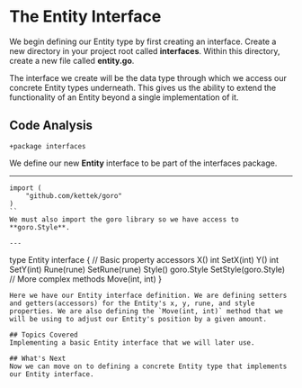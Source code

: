 # The Entity Interface
We begin defining our Entity type by first creating an interface. Create a new directory in your project root called **interfaces**. Within this directory, create a new file called **entity.go**.

The interface we create will be the data type through which we access our concrete Entity types underneath. This gives us the ability to extend the functionality of an Entity beyond a single implementation of it.

## Code Analysis
```
+package interfaces
```
We define our new **Entity** interface to be part of the interfaces package.

---
```
import (
	"github.com/kettek/goro"
)
``
We must also import the goro library so we have access to **goro.Style**.

---
```
type Entity interface {
	// Basic property accessors
	X() int
	SetX(int)
	Y() int
	SetY(int)
	Rune(rune)
	SetRune(rune)
	Style() goro.Style
	SetStyle(goro.Style)
	// More complex methods
  Move(int, int)
}
```
Here we have our Entity interface definition. We are defining setters and getters(accessors) for the Entity's x, y, rune, and style properties. We are also defining the `Move(int, int)` method that we will be using to adjust our Entity's position by a given amount.

## Topics Covered
Implementing a basic Entity interface that we will later use.

## What's Next
Now we can move on to defining a concrete Entity type that implements our Entity interface.
